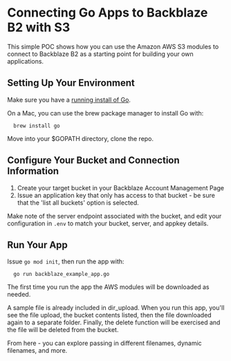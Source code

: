# Connecting Go Apps to Backblaze B2 with S3

This simple POC shows how you can use the Amazon AWS S3 modules to connect to Backblaze B2 as a starting point for building your own applications.

## Setting Up Your Environment

Make sure you have a [running install of Go](https://golang.org/doc/install).

On a Mac, you can use the brew package manager to install Go with:

```shell
  brew install go
```
Move into your $GOPATH directory, clone the repo.

## Configure Your Bucket and Connection Information

1. Create your target bucket in your Backblaze Account Management Page
2. Issue an application key that only has access to that bucket - be sure that the 'list all buckets' option is selected.

Make note of the server endpoint associated with the bucket, and edit your configuration in `.env` to match your bucket, server, and appkey details.

## Run Your App

Issue `go mod init`, then run the app with:

```golang
  go run backblaze_example_app.go
```

The first time you run the app the AWS modules will be downloaded as needed.

A sample file is already included in dir_upload. When you run this app, you'll see the file upload, the bucket contents listed, then the file downloaded again to a separate folder. Finally, the delete function will be exercised and the file will be deleted from the bucket.

From here -  you can explore passing in different filenames, dynamic filenames, and more. 
